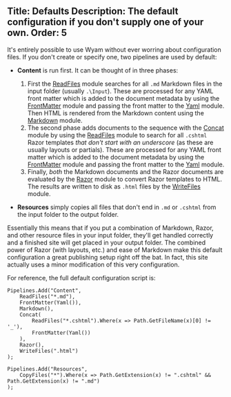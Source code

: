 Title: Defaults
Description: The default configuration if you don't supply one of your own.
Order: 5
---
It's entirely possible to use Wyam without ever worring about configuration files. If you don't create or specify one, two pipelines are used by default:

- **Content** is run first. It can be thought of in three phases:
  1. First the [ReadFiles](/modules/ReadFiles) module searches for all `.md` Markdown files in the input folder (usually `.\Input`). These are processed for any YAML front matter which is added to the document metadata by using the [FrontMatter](/modules/frontmatter) module and passing the front matter to the [Yaml](/modules/yaml) module. Then HTML is rendered from the Markdown content using the [Markdown](/modules/markdown) module.
  2. The second phase adds documents to the sequence with the [Concat](/modules/concat) module by using the [ReadFiles](/modules/ReadFiles) module to search for all `.cshtml` Razor templates *that don't start with an underscore* (as these are usually layouts or partials). These are processed for any YAML front matter which is added to the document metadata by using the [FrontMatter](/modules/frontmatter) module and passing the front matter to the [Yaml](/modules/yaml) module.
  3. Finally, *both* the Markdown documents and the Razor documents are evaluated by the [Razor](/modules/razor) module to convert Razor templates to HTML. The results are written to disk as `.html` files by the [WriteFiles](/modules/writefiles) module.

- **Resources** simply copies all files that don't end in `.md` or `.cshtml` from the input folder to the output folder.

Essentially this means that if you put a combination of Markdown, Razor, and other resource files in your input folder, they'll get handled correctly and a finished site will get placed in your output folder. The combined power of Razor (with layouts, etc.) and ease of Markdown make this default configuration a great publishing setup right off the bat. In fact, this site actually uses a minor modification of this very configuration.

For reference, the full default configuration script is:

```
Pipelines.Add("Content",
    ReadFiles("*.md"),
    FrontMatter(Yaml()),
    Markdown(),
    Concat(
        ReadFiles("*.cshtml").Where(x => Path.GetFileName(x)[0] != '_'),
        FrontMatter(Yaml())		
    ),
    Razor(),
    WriteFiles(".html")
);

Pipelines.Add("Resources",
    CopyFiles("*").Where(x => Path.GetExtension(x) != ".cshtml" && Path.GetExtension(x) != ".md")
);
```
